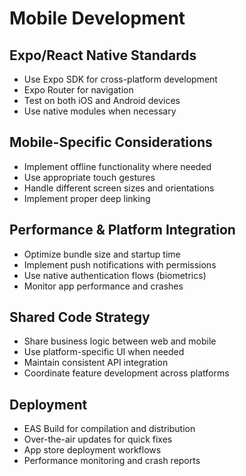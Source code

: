 # Mobile Development

## Expo/React Native Standards

- Use Expo SDK for cross-platform development
- Expo Router for navigation
- Test on both iOS and Android devices
- Use native modules when necessary

## Mobile-Specific Considerations

- Implement offline functionality where needed
- Use appropriate touch gestures
- Handle different screen sizes and orientations
- Implement proper deep linking

## Performance & Platform Integration

- Optimize bundle size and startup time
- Implement push notifications with permissions
- Use native authentication flows (biometrics)
- Monitor app performance and crashes

## Shared Code Strategy

- Share business logic between web and mobile
- Use platform-specific UI when needed
- Maintain consistent API integration
- Coordinate feature development across platforms

## Deployment

- EAS Build for compilation and distribution
- Over-the-air updates for quick fixes
- App store deployment workflows
- Performance monitoring and crash reports
